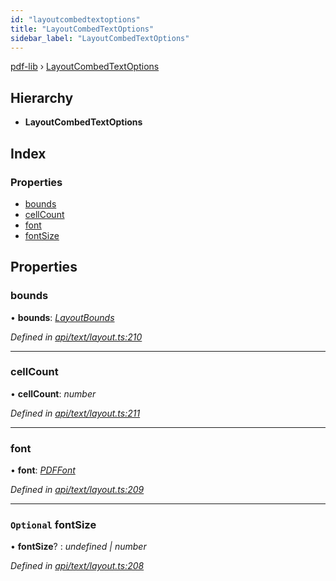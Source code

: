 ```yaml
---
id: "layoutcombedtextoptions"
title: "LayoutCombedTextOptions"
sidebar_label: "LayoutCombedTextOptions"
---
```


[pdf-lib](../index.md) › [LayoutCombedTextOptions](layoutcombedtextoptions.md)

## Hierarchy

* **LayoutCombedTextOptions**

## Index

### Properties

* [bounds](layoutcombedtextoptions.md#bounds)
* [cellCount](layoutcombedtextoptions.md#cellcount)
* [font](layoutcombedtextoptions.md#font)
* [fontSize](layoutcombedtextoptions.md#optional-fontsize)

## Properties

###  bounds

• **bounds**: *[LayoutBounds](layoutbounds.md)*

*Defined in [api/text/layout.ts:210](https://github.com/Hopding/pdf-lib/blob/1f63950/src/api/text/layout.ts#L210)*

___

###  cellCount

• **cellCount**: *number*

*Defined in [api/text/layout.ts:211](https://github.com/Hopding/pdf-lib/blob/1f63950/src/api/text/layout.ts#L211)*

___

###  font

• **font**: *[PDFFont](../classes/pdffont.md)*

*Defined in [api/text/layout.ts:209](https://github.com/Hopding/pdf-lib/blob/1f63950/src/api/text/layout.ts#L209)*

___

### `Optional` fontSize

• **fontSize**? : *undefined | number*

*Defined in [api/text/layout.ts:208](https://github.com/Hopding/pdf-lib/blob/1f63950/src/api/text/layout.ts#L208)*
